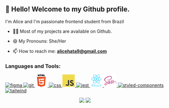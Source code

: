 ## 👋 Hello! Welcome to my Github profile.

<p align="left">I'm Alice and I'm passionate frontend student from Brazil</p>

- 👨‍💻 Most of my projects are available on Github.

- 😄 My Pronouns: She/Her

- 📫 How to reach me: **alicehata9@gmail.com**


<h3 align="left">Languages and Tools:</h3>
<p align="left"> 
  <a href="https://www.figma.com/" target="_blank" rel="noreferrer"> <img src="https://www.vectorlogo.zone/logos/figma/figma-icon.svg" alt="figma" width="40" height="40"/> </a> 
  <a href="https://git-scm.com/" target="_blank" rel="noreferrer"> <img src="https://www.vectorlogo.zone/logos/git-scm/git-scm-icon.svg" alt="git" width="40" height="40"/> </a> 
  <a href="https://developer.mozilla.org/pt-BR/docs/Web/HTML" target="_blank" rel="noreferrer"> <img src="https://raw.githubusercontent.com/devicons/devicon/master/icons/html5/html5-original-wordmark.svg" alt="html" width="40" height="40"/> </a> 
  <a href="https://developer.mozilla.org/pt-BR/docs/Web/CSS" target="_blank" rel="noreferrer"> <img src="https://cdn4.iconfinder.com/data/icons/flat-brand-logo-2/512/css3-256.png" alt="css" width="40" height="40"/> </a> 
  <a href="https://developer.mozilla.org/en-US/docs/Web/JavaScript" target="_blank" rel="noreferrer"> <img src="https://raw.githubusercontent.com/devicons/devicon/master/icons/javascript/javascript-original.svg" alt="javascript" width="40" height="40"/> </a> 
  <a href="https://jestjs.io" target="_blank" rel="noreferrer"> <img src="https://www.vectorlogo.zone/logos/jestjsio/jestjsio-icon.svg" alt="jest" width="40" height="40"/> </a> 
  <a href="https://reactjs.org/" target="_blank" rel="noreferrer"> <img src="https://raw.githubusercontent.com/devicons/devicon/master/icons/react/react-original-wordmark.svg" alt="react" width="40" height="40"/> </a> 
  <a href="https://sass-lang.com" target="_blank" rel="noreferrer"> <img src="https://raw.githubusercontent.com/devicons/devicon/master/icons/sass/sass-original.svg" alt="sass" width="40" height="40"/> </a> 
  <a href="https://styled-components.com/" target="_blank" rel="noreferrer"> <img src="https://styled-components.com/logo.png" alt="styled-components" width="40" height="40"/> </a>
  <a href="https://tailwindcss.com/" target="_blank" rel="noreferrer"> <img src="https://www.vectorlogo.zone/logos/tailwindcss/tailwindcss-icon.svg" alt="tailwind" width="40" height="40"/> </a> 
</p>

<p align="center">
    <img height="180em" src="https://github-readme-stats.vercel.app/api/top-langs/?username=alice7h&layout=compact&langs_count=7&theme=highcontrast"/>
    <img height="180em" src="https://github-readme-stats.vercel.app/api?username=alice7h&show_icons=true&theme=highcontrast&include_all_commits=true&count_private=true"/>
</p>
